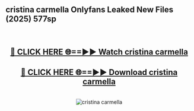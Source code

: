 <h2>cristina carmella Onlyfans Leaked New Files (2025) 577sp</h2>
<br>
<div align="center">
<h2><a href="https://mediafiles.top/cristina_carmella&ref=git" rel="nofollow">🔴 CLICK HERE 🌐==►► Watch cristina carmella</a></h2>
<h2><a href="https://mediafiles.top/cristina_carmella&ref=git" rel="nofollow">🔴 CLICK HERE 🌐==►► Download cristina carmella</a></h2>
<br>
<a href="https://mediafiles.top/cristina_carmella&ref=git" rel="nofollow" data-target="animated-image.originalLink"><img src="https://i.ibb.co.com/xMMVF88/686577567.gif" alt="cristina carmella" style="max-width: 100%; display: inline-block;" data-target="animated-image.originalImage"></a>
</div>
<br>
<br>